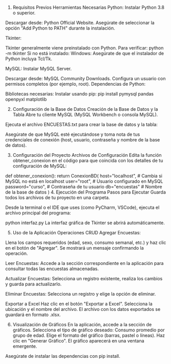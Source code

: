 1. Requisitos Previos
Herramientas Necesarias
Python: Instalar Python 3.8 o superior.

Descargar desde: Python Official Website.
Asegúrate de seleccionar la opción "Add Python to PATH" durante la instalación.

Tkinter:

Tkinter generalmente viene preinstalado con Python. Para verificar:
python -m tkinter
Si no está instalado:
Windows: Asegúrate de que el instalador de Python incluya Tcl/Tk.

MySQL: Instalar MySQL Server.

Descargar desde: MySQL Community Downloads.
Configura un usuario con permisos completos (por ejemplo, root).
Dependencias de Python:

Bibliotecas necesarias: Instalar usando pip:
pip install pymysql pandas openpyxl matplotlib

2. Configuración de la Base de Datos
Creación de la Base de Datos y la Tabla
Abre tu cliente MySQL (MySQL Workbench o consola MySQL).

Ejecuta el archivo ENCUESTAS.txt para crear la base de datos y la tabla:

Asegúrate de que MySQL esté ejecutándose y toma nota de tus credenciales de conexión (host, usuario, contraseña y nombre de la base de datos).

3. Configuración del Proyecto
Archivos de Configuración
Edita la función obtener_conexion en el código para que coincida con los detalles de tu configuración de MySQL:

def obtener_conexion():
    return ConexionBD(
        host="localhost",   # Cambia si MySQL no está en localhost
        user="root",        # Usuario configurado en MySQL
        password="curso", # Contraseña de tu usuario
        db="encuestas"    # Nombre de la base de datos
    )
4. Ejecución del Programa
Pasos para Ejecutar
Guarda todos los archivos de tu proyecto en una carpeta.

Desde la terminal o el IDE que uses (como PyCharm, VSCode), ejecuta el archivo principal del programa:

python interfaz.py
La interfaz gráfica de Tkinter se abrirá automáticamente.

5. Uso de la Aplicación
Operaciones CRUD
Agregar Encuestas:

Llena los campos requeridos (edad, sexo, consumo semanal, etc.) y haz clic en el botón de "Agregar".
Se mostrará un mensaje confirmando la operación.

Leer Encuestas:
Accede a la sección correspondiente en la aplicación para consultar todas las encuestas almacenadas.

Actualizar Encuestas:
Selecciona un registro existente, realiza los cambios y guarda para actualizarlo.

Eliminar Encuestas:
Selecciona un registro y elige la opción de eliminar.

Exportar a Excel
Haz clic en el botón "Exportar a Excel".
Selecciona la ubicación y el nombre del archivo.
El archivo con los datos exportados se guardará en formato .xlsx.

6. Visualización de Gráficos
En la aplicación, accede a la sección de gráficos.
Selecciona el tipo de gráfico deseado:
Consumo promedio por grupo de edad.
Elige el formato del gráfico (barras, pastel o líneas).
Haz clic en "Generar Gráfico". El gráfico aparecerá en una ventana emergente.

Asegúrate de instalar las dependencias con pip install.
